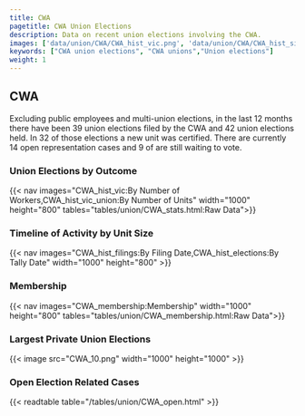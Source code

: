 ```yaml
---
title: CWA
pagetitle: CWA Union Elections
description: Data on recent union elections involving the CWA.
images: ['data/union/CWA/CWA_hist_vic.png', 'data/union/CWA/CWA_hist_size.png', 'data/union/CWA/CWA_10.png']
keywords: ["CWA union elections", "CWA unions","Union elections"]
weight: 1
---
```

##  CWA

Excluding public employees and multi-union elections, in the last 12 months there have been 39 union elections filed by the CWA and 42 union elections held. In 32 of those elections a new unit was certified. There are currently 14 open representation cases and 9 of are still waiting to vote.

### Union Elections by Outcome
{{< nav images="CWA_hist_vic:By Number of Workers,CWA_hist_vic_union:By Number of Units" width="1000" height="800" tables="tables/union/CWA_stats.html:Raw Data">}}

### Timeline of Activity by Unit Size
{{< nav images="CWA_hist_filings:By Filing Date,CWA_hist_elections:By Tally Date" width="1000" height="800" >}}

### Membership
{{< nav images="CWA_membership:Membership" width="1000" height="800" tables="tables/union/CWA_membership.html:Raw Data">}}

### Largest Private Union Elections
{{< image src="CWA_10.png" width="1000" height="1000"  >}}

### Open Election Related Cases
{{< readtable table="/tables/union/CWA_open.html" >}}

